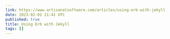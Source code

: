 ```yaml
---
link: https://www.artisanalsoftware.com/articles/using-erb-with-jekyll
date: 2023-02-01 21:41 UTC
published: true
title: Using Erb with Jekyll
tags: []
---
```



